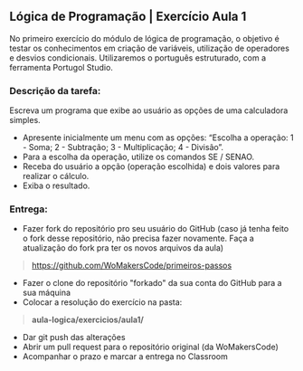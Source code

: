 ## Lógica de Programação | Exercício Aula 1

No primeiro exercício do módulo de lógica de programação, o objetivo é testar os conhecimentos em criação de variáveis, utilização de operadores e desvios condicionais.
Utilizaremos o português estruturado, com a ferramenta Portugol Studio.

### Descrição da tarefa:

Escreva um programa que exibe ao usuário as opções de uma calculadora simples.
- Apresente inicialmente um menu com as opções:
“Escolha a operação: 1 - Soma; 2 - Subtração; 3 - Multiplicação; 4 - Divisão”.
- Para a escolha da operação, utilize os comandos SE / SENAO.
- Receba do usuário a opção (operação escolhida) e dois valores para realizar o cálculo.
- Exiba o resultado.

### Entrega:
 - Fazer fork do repositório pro seu usuário do GitHub (caso já tenha feito o fork desse repositório, não precisa fazer novamente. Faça a atualização do fork pra ter os novos arquivos da aula)
 > https://github.com/WoMakersCode/primeiros-passos
 - Fazer o clone do repositório "forkado" da sua conta do GitHub para a sua máquina
 - Colocar a resolução do exercício na pasta:
 > **aula-logica/exercicios/aula1/**
 - Dar git push das alterações
 - Abrir um pull request para o repositório original (da WoMakersCode)
 - Acompanhar o prazo e marcar a entrega no Classroom

